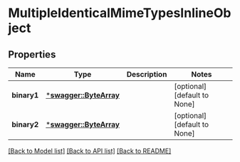 # MultipleIdenticalMimeTypesInlineObject

## Properties
Name | Type | Description | Notes
------------ | ------------- | ------------- | -------------
**binary1** | [***swagger::ByteArray**](file.md) |  | [optional] [default to None]
**binary2** | [***swagger::ByteArray**](file.md) |  | [optional] [default to None]

[[Back to Model list]](../README.md#documentation-for-models) [[Back to API list]](../README.md#documentation-for-api-endpoints) [[Back to README]](../README.md)



